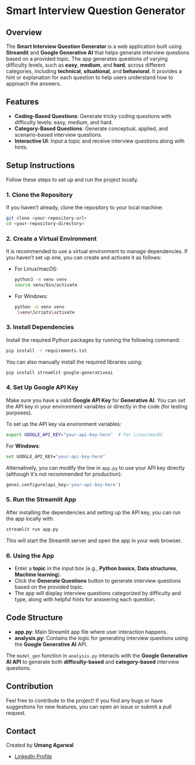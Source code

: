 # Smart Interview Question Generator

## Overview

The **Smart Interview Question Generator** is a web application built using **Streamlit** and **Google Generative AI** that helps generate interview questions based on a provided topic. The app generates questions of varying difficulty levels, such as **easy**, **medium**, and **hard**, across different categories, including **technical**, **situational**, and **behavioral**. It provides a hint or explanation for each question to help users understand how to approach the answers.

## Features

- **Coding-Based Questions**: Generate tricky coding questions with difficulty levels: easy, medium, and hard.
- **Category-Based Questions**: Generate conceptual, applied, and scenario-based interview questions.
- **Interactive UI**: Input a topic and receive interview questions along with hints.

## Setup Instructions

Follow these steps to set up and run the project locally.

### 1. Clone the Repository

If you haven’t already, clone the repository to your local machine:

```bash
git clone <your-repository-url>
cd <your-repository-directory>
```

### 2. Create a Virtual Environment

It is recommended to use a virtual environment to manage dependencies. If you haven’t set up one, you can create and activate it as follows:

- For Linux/macOS:

  ```bash
  python3 -m venv venv
  source venv/bin/activate
  ```

- For Windows:

  ```bash
  python -m venv venv
  .\venv\Scripts\activate
  ```

### 3. Install Dependencies

Install the required Python packages by running the following command:

```bash
pip install -r requirements.txt
```

You can also manually install the required libraries using:

```bash
pip install streamlit google-generativeai
```

### 4. Set Up Google API Key

Make sure you have a valid **Google API Key** for **Generative AI**. You can set the API key in your environment variables or directly in the code (for testing purposes).

To set up the API key via environment variables:

```bash
export GOOGLE_API_KEY="your-api-key-here"  # For Linux/macOS
```

For **Windows**:

```bash
set GOOGLE_API_KEY="your-api-key-here"
```

Alternatively, you can modify the line in `app.py` to use your API key directly (although it's not recommended for production):

```python
genai.configure(api_key='your-api-key-here')
```

### 5. Run the Streamlit App

After installing the dependencies and setting up the API key, you can run the app locally with:

```bash
streamlit run app.py
```

This will start the Streamlit server and open the app in your web browser. 

### 6. Using the App

- Enter a **topic** in the input box (e.g., **Python basics**, **Data structures**, **Machine learning**).
- Click the **Generate Questions** button to generate interview questions based on the provided topic.
- The app will display interview questions categorized by difficulty and type, along with helpful hints for answering each question.

## Code Structure

- **app.py**: Main Streamlit app file where user interaction happens.
- **analysis.py**: Contains the logic for generating interview questions using the **Google Generative AI** API.
  
The `model_gen` function in `analysis.py` interacts with the **Google Generative AI API** to generate both **difficulty-based** and **category-based** interview questions.

## Contribution

Feel free to contribute to the project! If you find any bugs or have suggestions for new features, you can open an issue or submit a pull request.

## Contact

Created by **Umang Agarwal**

- [LinkedIn Profile](https://www.linkedin.com/in/umangagarwal08/)
